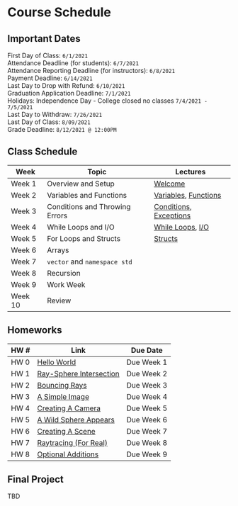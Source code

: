 # Course Schedule

## Important Dates

First Day of Class: `6/1/2021`  
Attendance Deadline (for students): `6/7/2021`  
Attendance Reporting Deadline (for instructors): `6/8/2021`  
Payment Deadline: `6/14/2021`  
Last Day to Drop with Refund: `6/10/2021`  
Graduation Application Deadline: `7/1/2021`  
Holidays: Independence Day - College closed no classes `7/4/2021 - 7/5/2021`  
Last Day to Withdraw: `7/26/2021`  
Last Day of Class: `8/09/2021`  
Grade Deadline: `8/12/2021 @ 12:00PM`  

## Class Schedule

| Week    | Topic                          | Lectures                                  |
| ------- | ------------------------------ | ----------------------------------------- |
| Week 1  | Overview and Setup             | [Welcome](../Lectures/Week1/Welcome.pptx) |
| Week 2  | Variables and Functions        | [Variables](../Lectures/Week2/Variables.pptx), [Functions](../Lectures/Week1/Functions.pptx) |
| Week 3  | Conditions and Throwing Errors | [Conditions](../Lectures/Week3/Conditions.pptx), [Exceptions](../Lectures/Week3/Exceptions.pptx)|                                          |
| Week 4  | While Loops and I/O            | [While Loops](../Lectures/Week4/Loops.pptx), [I/O](../Lectures/Week4/IO.pptx) |                                         |
| Week 5  | For Loops and Structs          | [Structs](../Lectures/Week5/Structs.pptx)                                          |
| Week 6  | Arrays                         |                                           |
| Week 7  | `vector` and `namespace std`   |                                           |
| Week 8  | Recursion                      |                                           |
| Week 9  | Work Week                      |                                           |
| Week 10 | Review                         |                                           |

## Homeworks

| HW #          | Link                                                 | Due Date    |
| ------------- | ---------------------------------------------------- | ----------- |
| HW 0          | [Hello World](../Homework/HW0/README.md)             | Due Week 1  |
| HW 1          | [Ray-Sphere Intersection](../Homework/HW1/README.md) | Due Week 2  |
| HW 2          | [Bouncing Rays](../Homework/HW2/README.md)           | Due Week 3  |
| HW 3          | [A Simple Image](../Homework/HW3/README.md)          | Due Week 4  |
| HW 4          | [Creating A Camera](../Homework/HW4/README.md)       | Due Week 5  |
| HW 5          | [A Wild Sphere Appears](../Homework/HW5/README.md)   | Due Week 6  |
| HW 6          | [Creating A Scene](../Homework/HW6/README.md)        | Due Week 7  |
| HW 7          | [Raytracing (For Real)](../Homework/HW7/README.md)   | Due Week 8  |
| HW 8          | [Optional Additions](../Homework/HW8/README.md)      | Due Week 9  |

## Final Project

TBD
